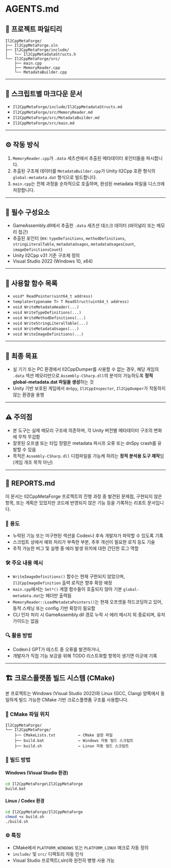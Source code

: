 ﻿# AGENTS.md

## 📂 프로젝트 파일티리

```
Il2CppMetaForge/
├── Il2CppMetaForge.sln
├── Il2CppMetaForge/include/
│   └── Il2CppMetadataStructs.h
└── Il2CppMetaForge/src/
    ├── main.cpp
    ├── MemoryReader.cpp
    └── MetadataBuilder.cpp
```

---

## 📄 스크립트별 마크다운 문서

- `Il2CppMetaForge/include/Il2CppMetadataStructs.md`
- `Il2CppMetaForge/src/MemoryReader.md`
- `Il2CppMetaForge/src/MetadataBuilder.md`
- `Il2CppMetaForge/src/main.md`

---

## ⚙️ 작동 방식

1. `MemoryReader.cpp`가 `.data` 세츠션에서 추출된 메타데이터 포인터들을 파시합니다.
2. 추출된 구조체 데이터를 `MetadataBuilder.cpp`가 Unity Il2Cpp 호환 형식의 `global-metadata.dat` 형식으로 빌드합니다.
3. `main.cpp`는 전체 과정을 순차적으로 호출하며, 완성된 metadata 파일을 디스크에 저장합니다.

---

## 🏦 필수 구성요소

- GameAssembly.dll에서 추출한 `.data` 세츠션 데스크 데이터 (바이널리 또는 메모리 접근)
- 추출된 포인터 (ex: `typeDefinitions`, `methodDefinitions`, `stringLiteralTable`, `metadataUsages`, `metadataUsagesCount`, `imageDefinitionsCount`)
- Unity Il2Cpp v31 기준 구조체 정의
- Visual Studio 2022 (Windows 10, x64)

---

## 🔧 사용할 함수 목록

- `void* ReadPointer(uint64_t address)`
- `template<typename T> T ReadStruct(uint64_t address)`
- `void WriteMetadataHeader(...)`
- `void WriteTypeDefinitions(...)`
- `void WriteMethodDefinitions(...)`
- `void WriteStringLiteralTable(...)`
- `void WriteMetadataUsages(...)`
- `void WriteImageDefinitions(...)`

---

## 🎯 최종 목표

- 실 기기 또는 PC 환경에서 Il2CppDumper를 사용할 수 없는 경우, 해당 게임의 `.data` 섹션 메모리만으로 `Assembly-CSharp.dll`의 분석이 가능하도록 **정적 global-metadata.dat 파일을 생성**하는 것
- Unity 기반 보호된 게임에서 `dnSpy`, `Il2CppInspector`, `Il2CppDumper`가 작동하지 않는 환경을 용행

---

## ⚠️ 주의점

- 본 도구는 실제 메모리 구조에 의존하며, 각 Unity 버전별 메타데이터 구조의 변화에 무척 무겁함
- 잘못된 오프셀 또는 타입 정렬은 metadata 파시프 오류 또는 dnSpy crash를 유발할 수 있음
- 목적은 `Assembly-CSharp.dll` 디컴파일을 가능케 하려는 **정적 분석용 도구 제작**임 (게임 개조 목적 아닌)

---

## 🧾 REPORTS.md

이 문서는 Il2CppMetaForge 프로젝트의 진행 과정 중 발견된 문제점, 구현되지 않은 항목, 또는 계획은 있었지만 코드에 반영되지 않은 기능 등을 기록하는 리포트 문서입니다.

### 📌 용도

- 누락된 기능 또는 미구현된 섹션을 Codex나 후속 개발자가 파악할 수 있도록 기록
- 스크립트 상에서 예외 처리가 부족한 부분, 추후 개선이 필요한 로직 등도 기술
- 추적 가능한 버그 및 실행 중 에러 발생 위치에 대한 간단한 로그 역할

### 🛠 주요 내용 예시

- `WriteImageDefinitions()` 함수는 현재 구현되지 않았으며, `Il2CppImageDefinition` 출력 로직은 향후 확장 예정
- `main.cpp`에서는 `Set*()` 계열 함수들이 호출되지 않아 기본 `global-metadata.dat`는 헤더만 출력됨
- `MemoryReader::LoadMetadataPointers()`는 현재 오프셋을 하드코딩하고 있어, 동적 스캐닝 또는 config 기반 확장이 필요함
- CLI 인자 처리 시 GameAssembly.dll 경로 누락 시 에러 메시지 외 종료되며, 유저 가이드는 없음

### 🔍 활용 방법

- Codex나 GPT가 테스트 중 오류를 발견하거나,
- 개발자가 직접 기능 보강을 위해 TODO 리스트화할 항목이 생기면 이곳에 기록

---

## 🏗️ 크로스플랫폼 빌드 시스템 (CMake)

본 프로젝트는 Windows (Visual Studio 2022)와 Linux (GCC, Clang) 양쪽에서 동일하게 빌드 가능한 CMake 기반 크로스플랫폼 구조를 사용합니다.

### 📂 CMake 파일 위치
```
Il2CppMetaForge/
└── Il2CppMetaForge/
    ├── CMakeLists.txt          ← CMake 설정 파일
    ├── build.bat               ← Windows 자동 빌드 스크립트
    ├── build.sh                ← Linux 자동 빌드 스크립트
```

### 🧱 빌드 방법

#### Windows (Visual Studio 환경)
```cmd
cd Il2CppMetaForge\Il2CppMetaForge
build.bat
```

#### Linux / Codex 환경
```bash
cd Il2CppMetaForge/Il2CppMetaForge
chmod +x build.sh
./build.sh
```

### ⚙️ 특징
- CMake에서 `PLATFORM_WINDOWS` 또는 `PLATFORM_LINUX` 매크로 자동 정의
- `include/` 및 `src/` 디렉토리 자동 인식
- Visual Studio 프로젝트(.sln)와 완전히 병행 사용 가능
